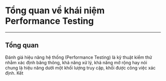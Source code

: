# Tổng quan về khái niệm Performance Testing
---
## Tổng quan

Đánh giá hiệu năng hệ thống (Performance Testing) là kỹ thuật kiểm thử nhằm xác định băng thông, khả năng xử lý, khả năng mở rộng hay nói chung là hiệu năng dưới một khối lượng truy cập, khối được công việc xác định. Kết